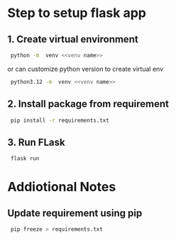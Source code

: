 
# Step to setup flask app 

## 1. Create virtual environment 

``` bash
 python -m  venv <<venv name>>
```

or can customize python version to create virtual env

``` bash
 python3.12 -m  venv <<venv name>>
```

## 2. Install package from requirement 

``` bash
 pip install -r requirements.txt 
```
## 3. Run FLask 

``` bash
 flask run
```

# Addiotional Notes

## Update requirement using pip

``` bash
 pip freeze > requirements.txt 
```



